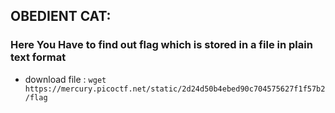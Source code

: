 ## OBEDIENT CAT:

### Here You Have to find out flag which is stored in a file in plain text format

* download file : ```wget https://mercury.picoctf.net/static/2d24d50b4ebed90c704575627f1f57b2/flag```
